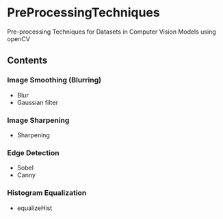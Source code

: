# PreProcessingTechniques
Pre-processing Techniques for Datasets in Computer Vision Models using openCV 

## Contents
### Image Smoothing (Blurring)
- Blur
- Gaussian filter

### Image Sharpening
- Sharpening

### Edge Detection
- Sobel
- Canny

### Histogram Equalization
- equalizeHist

